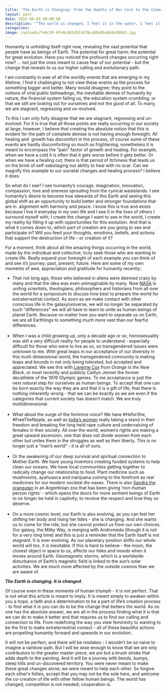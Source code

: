 ```yaml
---
title: 'The Earth is Changing: From the Depths of Her Core to the Cosmos'
layout: post
date: 2015-06-03 00:00:00
description: '“The world is changed, I feel it in the water, I feel it in the earth. I smell it in the air.“ - Galadriel, Lord of the Rings'
categories:
image: /uploads/fe0c30-07e0c683d531478ca90a9bab69a596b3.jpg
---
```



Humanity is unfolding itself right now, revealing the vast potential that people have as beings of Earth. The potential for great harm; the potential for great evolution. Have you noticed the profound changes occurring right now? … not just the ones meant to cause fear of our potential - but the change that reveals to us our higher calling and evolutionary path.

I am constantly in awe of all the worldly events that are emerging in my lifetime, I find it challenging to not view these events as the process for something bigger and better. Many would disagree; they point to the notions of viral public beheadings, the inevitable demise of humanity by nature, the financial system failing us, the education system crumbling, or that we still are looking out for ourselves and not the good of all. To many, we are stagnant, regressing and un-evolved.

To this I can only fully disagree that we are stagnant, regressing and un-evolved. For it is true that all those points are really occurring in our society at large; however, I believe that creating the absolute notion that this is evident for the path of complete demise is not having enough foresight. All healing and&nbsp; growth has discomfort in the process, of course some of these events are hardly discomforting so much as frightening; nonetheless it is meant to encompass the “pain” factor of growth and healing. For example, when we have a cold it is often that it gets worse before it gets better. Or when we have a healing cut, there is that period of itchiness that leads us on the brink of self-sabotaging our ability to heal with no scar. Can we magnify this example to our societal changes and healing process? I believe it does.

So what do I see? I see humanity’s courage, imagination, innovation, compassion, love and oneness sprouting from the cynical wastelands. I see humanity’s desire to become true stewards of this Earth and seeing this global shift as an opportunity to build better and stronger foundations that are in&nbsp; alignment with harmony and peace. I know this is true and exists because I live it everyday in my own life and I see it in the lives of others I surround myself with; I create the change I want to see in the world, I create my reality by filling it up with opportunities for this evolution. And that is what it comes down to, which part of creation are you going to see and participate in? Will you feed your thoughts, emotions, beliefs, and actions that support the destruction of life - or creation of it?

For a moment, think about all the amazing things occurring in the world, made by the individual and collective; truly seek those who are wanting to create life. Really expand your foresight of each example you can think of and see it’s journey; past, present, future. Here are some of my own moments of awe, appreciation and gratitude for humanity recently:

* That not long ago, those who believed in aliens were deemed crazy by many and that the idea was even unimaginable by many. Now [NASA](http://www.collective-evolution.com/2014/09/25/nasa-bring-scientists-theologians-together-to-prepare-world-for-extraterrestrial-contact/) is uniting scientists, theologians, philosophers and historians from all over the world for a symposium to discuss how best to prepare the world for extraterrestrial contact. As soon as we make contact with other conscious life in the galaxy/universe, we will no longer be separated by such "differences" we will all have to learn to unite as human beings of planet Earth. Because no matter how you want to separate us on Earth, we are all Earthlings to something much more vast than our fearful differences.
  <br>&nbsp;
* When I was a child growing up, only a decade ago or so, homosexuality was still a very difficult reality for people to understand - especially difficult for those who were to live as so, so transgendered issues were unknown to me. With great leaps in our acceptance of our diversity in this multi-dimensional world, the transgendered community is making leaps and bounds in not only being tolerated, but accepted and appreciated. We see this with [Laverne Cox](https://mic.com/articles/119904/laverne-cox-praised-caitlyn-jenner-but-reminded-us-there-s-still-working-to-be-done) from *Orange is the New Black*, or most recently and publicly Caitlyn Jenner the former decathlete of the 1976 Olympic games. To me acceptance is just the next natural step for ourselves as human beings. To accept that one can be born exactly the way they are and that it is a gift of life, that there is nothing inherently wrong - that we can be exactly as we are even if the categories that current society has doesn’t match. We are truly multidimensional.
  <br>&nbsp;
* What about the surge of the feminine voice? We have #HeforShe, #FreeTheNipple, as well as [India’s women](http://www.huffingtonpost.com/2015/04/24/bombaebs-vproud-sexual-assault-india-video_n_7137922.html) really taking a stand in their freedom and breaking the long held rape culture and undervaluing of females in their society. All over the world, women’s rights are making a great upward ascension, one that does not divide women from each other but unites them in the struggles as well as their liberty. This is no longer just a “man’s world” - it is all of ours.
  <br>&nbsp;
* Or the awakening of our deep survival and spiritual connection to Mother Earth. We have young inventors creating funded systems to help clean our oceans. We have local communities getting together to radically change our relationship to food. Plant medicine such as mushrooms, ayahuasca and marijuana coming to the forefront as real medicines for our modern societal dis-eases. There is also [Sandra the orangutan](http://www.independent.co.uk/news/world/americas/sandra-the-orangutan-inside-argentina-zoo-granted-human-rights-in-landmark-ruling-9940202.html) in an Argentinian zoo that has been giving ‘non-human person rights’ - which opens the doors for more sentient beings of Earth to no longer be held in captivity; to receive the respect and love they so deserve.
  <br>&nbsp;
* On a more cosmic level, our Earth is also evolving, as you can feel her shifting her body and rising her tides - she is changing. And she wants us to come for the ride, but she cannot protect us from our own choices. Our galaxy, the Milky Way, is merging with Andromeda (though it is not for a very long time) and this is just a reminder that the Earth itself is not stagnant. It is ever evolving. As our planetary position shifts our whole world will too, it is inevitable. If this is hard to believe - the moon, the closest object in space to us, affects our tides and moods when it moves around Earth. Geomagnetic storms, which is a worldwide disturbance of Earth’s magnetic field is linked to the sun’s solar activities. We are much more affected by the outside cosmos than we are aware of.

***The Earth is changing. It is changed.***

Of course even in these moments of human triumph - it is not perfect. That is not what this article is meant to imply. It is meant simply to awaken within you a hope, a faith and a determination to be a part of life’s creation process - to find what it is you can do to be the change that betters the world. As no one has the absolute answer, we are all in the process finding what it is that we can do to make it better and that requires us to find our calling and connection to life. From redefining the way you view femininity to wanting to be the first to make extraterrestrial contact - all of these beautiful actions are propelling humanity forward and upwards in our evolution.

It will not be perfect, and there will be mistakes - I wouldn’t be so naive to imagine a rainbow path. But I will be wise enough to know that we are only contributors to the greater master piece, we are but a brush stroke that adds depth to the painting. And it will be a journey with bends, bumps, steep hills and un-discovered territory. You were never meant to make these great changes alone; we were meant to help each other. So forgive each other’s follies, accept that you may not be the sole hero, and welcome the co-creation of life with other fellow human beings. The world has changed, competition is not needed; cooperation is.